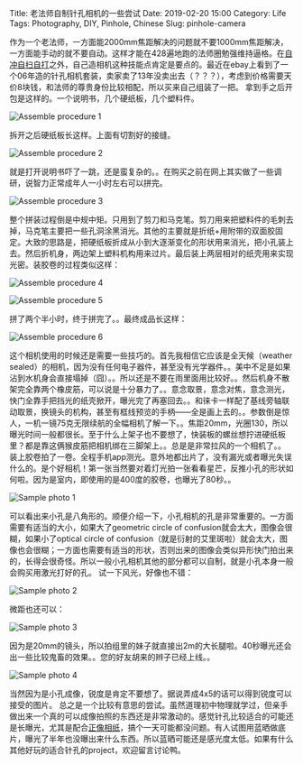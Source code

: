 Title: 老法师自制针孔相机的一些尝试
Date: 2019-02-20 15:00
Category: Life
Tags: Photography, DIY, Pinhole, Chinese
Slug: pinhole-camera

作为一个老法师，一方面能2000mm焦距解决的问题就不要1000mm焦距解决，一方面能手动的就不要自动。这样才能在428遍地跑的法师圈勉强维持逼格。在[自冲自扫自打](/images/resolution-limit-of-135-system.html)之外，自己造相机这种技能点肯定是要点的。最近在ebay上看到了一个06年造的针孔相机套装，卖家卖了13年没卖出去（？？？），考虑到价格需要天价8块钱，和法师的尊贵身份比较相配，所以买来自己组装了一把。
拿到手之后开包是这样的。一个说明书，几个硬纸板，几个塑料件。

![Assemble procedure 1](/images/pinhole-camera-1.jpg)

拆开之后硬纸板长这样。上面有切割好的接缝。

![Assemble procedure 2](/images/pinhole-camera-2.jpg)

就是打开说明书吓了一跳，还是蛮复杂的。。在购买之前在网上其实做了一些调研，说智力正常成年人一小时左右可以拼完。

![Assemble procedure 3](/images/pinhole-camera-3.jpg)

整个拼装过程倒是中规中矩。只用到了剪刀和马克笔。剪刀用来把塑料件的毛刺去掉，马克笔主要把一些孔洞涂黑消光。其他的主要就是折纸+用附带的双面胶固定。大致的思路是，把硬纸板折成从小到大逐渐变化的形状用来消光，把小孔装上去。然后折机身，两边架上塑料机构用来过片。最后装上两层相对的纸壳用来实现光密。装胶卷的过程类似这样：

![Assemble procedure 4](/images/pinhole-camera-4.jpg)

![Assemble procedure 5](/images/pinhole-camera-5.jpg)

拼了两个半小时，终于拼完了。。最终成品长这样：

![Assemble procedure 6](/images/pinhole-camera-6.jpg)

这个相机使用的时候还是需要一些技巧的。首先我相信它应该是全天候（weather sealed）的相机，因为没有任何电子器件，甚至没有光学器件。。美中不足是如果沾到水机身会直接塌掉（囧）。。所以还是不要在雨里面用比较好。。然后机身不散架完全靠两个橡皮筋，可以说是十分暴力了。。意念取景，意念对焦，意念测光，快门全靠手把挡光的纸壳掀开，曝光完了再塞回去。。和徕卡一样配了基线旁轴联动取景，换镜头的机构，甚至有框线预览的手柄——全是画上去的。。参数倒是惊人，一机一镜75克无限续航的全幅相机了解一下。。焦距20mm，光圈130，所以曝光时间一般都很长。至于什么上架子也不要想了，快装板的螺丝想拧进硬纸板里？都是靠这俩猴皮筋把相机绑在三脚架上。。总是是非常拉风的一个相机了。。
装上胶卷拍了一卷。全程手机app测光。意外地都出片了，没有漏光或者曝光失误什么的。是个好相机！第一张当然要对着灯光拍一张看看星芒，反推小孔的形状如何啦。因为是室内，即使用的是400度的胶卷，也曝光了80秒。。

![Sample photo 1](/images/pinhole-sample-example-1.jpg)

可以看出来小孔是八角形的。顺便介绍一下，小孔相机的孔是非常重要的。一方面需要有适当的大小，如果大了geometric circle of confusion就会太大，图像会很糊，如果小了optical circle of confusion（就是衍射的艾里斑啦）就会太大，图像也会很糊；一方面也需要有适当的形状，否则出来的图像会类似异形快门拍出来的，长得会很奇怪。所以一般小孔相机其他的部分都可以自制，就是小孔本身一般会购买用激光打好的孔。
试一下风光，好像也不错：

![Sample photo 2](/images/pinhole-camera-example-2.jpg)

微距也还可以：

![Sample photo 3](/images/pinhole-camera-example-3.jpg)

因为是20mm的镜头，所以拍组里的妹子就直接出2m的大长腿啦。40秒曝光还会出一些比较鬼畜的效果。。您的好友胡来的辫子已经上线。。

![Sample photo 4](/images/pinhole-camera-example-4.jpg)

当然因为是小孔成像，锐度是肯定不要想了。据说弄成4x5的话可以得到锐度可以接受的图片。
总之是一个比较有意思的尝试。虽然道理初中物理就学过，但亲手做出来一个真的可以成像拍照的东西还是非常激动的。感觉针孔比较适合的可能还是长曝光，尤其是配合[正像相纸](https://yage.ai/positive-photo-paper.html)，搞个一天可能都没问题。有人试图用蓝晒做底片，曝光了半年也没曝出来什么东西。所以蓝晒可能还是感光度太低。如果有什么其他好玩的适合针孔的project，欢迎留言讨论鸭。